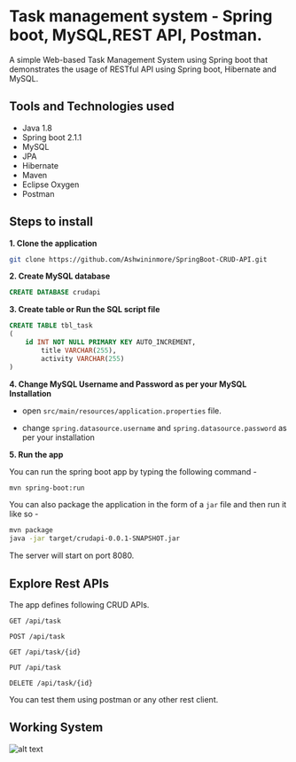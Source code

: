 # Task management system - Spring boot, MySQL,REST API, Postman.

A simple Web-based Task Management System using Spring boot that demonstrates the usage of RESTful API using Spring boot, Hibernate and MySQL. 

## Tools and Technologies used

* Java 1.8
* Spring boot 2.1.1
* MySQL
* JPA
* Hibernate
* Maven
* Eclipse Oxygen
* Postman 

## Steps to install

**1. Clone the application**

```bash
git clone https://github.com/Ashwininmore/SpringBoot-CRUD-API.git
```

**2. Create MySQL database**

```sql
CREATE DATABASE crudapi
```
	
**3. Create table or Run the SQL script file**

```sql
CREATE TABLE tbl_task
(
	id INT NOT NULL PRIMARY KEY AUTO_INCREMENT,
    	title VARCHAR(255),
    	activity VARCHAR(255)
)
```
	
**4. Change MySQL Username and Password as per your MySQL Installation**
	
+ open `src/main/resources/application.properties` file.

+ change `spring.datasource.username` and `spring.datasource.password` as per your installation
	
**5. Run the app**

You can run the spring boot app by typing the following command -

```bash
mvn spring-boot:run
```

You can also package the application in the form of a `jar` file and then run it like so -

```bash
mvn package
java -jar target/crudapi-0.0.1-SNAPSHOT.jar
```

The server will start on port 8080.
	
## Explore Rest APIs

The app defines following CRUD APIs.

    GET /api/task
    
    POST /api/task
    
    GET /api/task/{id}
    
    PUT /api/task
    
    DELETE /api/task/{id}

You can test them using postman or any other rest client.

## Working System

![alt text]()
